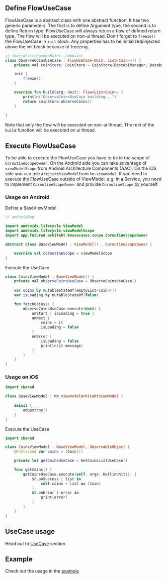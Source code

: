 ## Define FlowUseCase

FlowUseCase is a abstract class with one abstract function. It has two generic parameters. The first is to define
Argument type, the second is to define Return type. FlowUseCase will always return a flow of defined return type.
The flow will be executed on non-ui thread. Don't forget to `freeze()` the FlowUseCase in `init` block.
Any properties has to be initialized/injected above the init block because of freezing.

```kotlin
// shared/src/commonMain/../domain/
class ObserveCoinsUseCase : FlowUseCase<Unit, List<Coin>>() {
    private val coinStore: CoinStore = CoinStore(RestApiManager, DatabaseManager)

    init {
        freeze()
    }

    override fun build(arg: Unit): Flow<List<Coin>> {
        println("ObserveCoinsUseCase building...")
        return coinStore.observeCoins()
    }
        
}
```

Note that only the flow will be executed on non-ui thread. The rest of the `build` function will be executed on ui thread.

## Execute FlowUseCase

To be able to execute the FlowUseCase you have to be in the scope of `CoroutineScopeOwner`. On the Android side
you can take advantage of `viewModelScope` from Android Architecture Components (AAC). On the iOS side
you can use `ArkitektViewModel`from `km-viewmodel`. If you need to execute the FlowUseCase outside of ViewModel,
e.g. in a Service, you need to implement `CoroutineScopeOwner` and provide `CoroutineScope` by yourself.

### Usage on Android

Define a BaseViewModel

```kotlin
// androidApp

import androidx.lifecycle.ViewModel
import androidx.lifecycle.viewModelScope
import app.futured.arkitekt.kmusecases.scope.CoroutineScopeOwner

abstract class BaseViewModel : ViewModel() , CoroutineScopeOwner {

    override val coroutineScope = viewModelScope
}
```

Execute the UseCase

```kotlin
class CoinsViewModel : BaseViewModel() {
    private val observeCoinsUseCase = ObserveCoinsUseCase()
    
    var coins by mutableStateOf(emptyList<Coin>())
    var isLoading by mutableStateOf(false)

    fun fetchCoins() {
        observeCoinsUseCase.execute(Unit) {
            onStart { isLoading = true }
            onNext { 
                coins = it
                isLoading = false
            }
            onError {
                isLoading = false    
                println(it.message)
            }
        }
    }
}
```
### Usage on iOS

```swift
import shared

class BaseViewModel : Km_viewmodelArkitektViewModel {
    
    deinit {
        onDestroy()
    }
}
```

Execute the UseCase

```swift
import shared

class CoinsViewModel : BaseViewModel, ObservableObject {
    @Published var coins = [Coin]()

    private let getCoinsUseCase = GetCoinsListUseCase()

    func getCoins() {
        getCoinsUseCase.execute(self, args: KotlinUnit()) {
            $0.onSuccess { list in
                self.coins = list as [Coin]
            }
            $0.onError { error in
                print(error)
            }
        }
    }
}
```

## UseCase usage

Head out to [UseCase](UseCase.md) section.

## Example

Check out the usage in the [example](https://github.com/RudolfHladik/Template)
